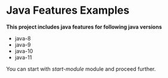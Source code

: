 # Java Features Examples
**This project includes java features for following java versions**
* java-8
* java-9
* java-10
* java-11

You can start with *start-module* module and proceed further.
